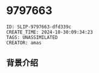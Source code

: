 # 9797663

```@orgs/v1/slip
ID: SLIP-9797663-dfd339c
CREATE_TIME: 2024-10-30:09:34:23
TAGS: UNASSIMILATED
CREATOR: amas
```
## 背景介绍 
